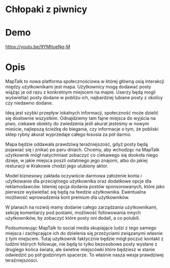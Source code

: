 # Chłopaki z piwnicy

# Demo
https://youtu.be/9YMltueNg-M

# Opis
MapTalk to nowa platforma społecznościowa w której główną osią interakcji między użytkownikami jest mapa. Użytkownicy mogą dodawać posty wiążąc je od razu z konkretnym miejscem na mapie. Userzy będą mogli wyświetlać posty dodane w pobliżu ich, najbardziej lubiane posty z okolicy czy niedawno dodane.

Ideą jest szybki przepływ lokalnych informacji, społeczność może dzielić się dosłownie wszystkim.
Odnajdziemy tam fajne miejsca do wyjścia na piwo, ciekawe obiekty do zwiedzenia jeśli akurat jesteśmy w nowym mieście, najlepszą ścieżkę do biegania, czy informacje o tym, że pobliski sklep rybny akurat wyprzedaje całego łososia za pół darmo.

Mapa będzie oddawała prawdziwą teraźniejszość, gdyż posty będą pojawiać się i znikać po paru dniach. Chcemy, aby wchodząc na MapTalk użytkownik mógł natychmiast zobaczyć co ciekawego się dookoła niego dzieje, w jakie miejsca poszli ostatniego jego znajomi, albo do jakiej resturacji w Krakowie chodzi jego ulubiony aktor.

Model biznesowy zakłada oczywiście darmowa założenie konta i użytkowanie dla przeciętnego użytkownika oraz dodatkowe opcje dla reklamodawców. Isteniej opcja dodania postów sponsorowanych, które jako pierwsze wyświetlać się będą na feedzie użytkownika. Ewentualna możliwość wprowadzenia kont premium dla użytkowników.

W planach na rozwój mamy dodanie całego zarządzania użytkownikami, sekcję komentarzy pod postami, możliwość followowania innych użytkowników, by zobaczyć które posty oni dodali, a co polubili.

Podsumowując MapTalk to social media skupiające ludzi z tego samego miejsca i zachęcające ich do dzielenia się przeżyciami związanymi własnie z tym miejscem. Tutaj użytkownik faktycznie będzie mógł poczuć kontakt z ludźmi których followuje, nie będą to tylko bezosobowe posty wysłane z drugiego końca świata, ale świetne miejscówki które będziesz w stanie odwiedzić po pół godzinnym spacerze. To właśnie nasza wesja prawdziwej teraźniejszości.
